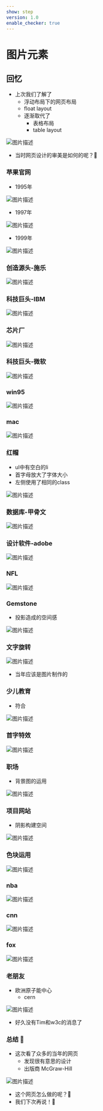 ```yaml
---
show: step
version: 1.0
enable_checker: true
---
```


# 图片元素

## 回忆

- 上次我们了解了
	- 浮动布局下的网页布局
	- float layout
	- 逐渐取代了
		- 表格布局
		- table layout

![图片描述](https://doc.shiyanlou.com/courses/3781/labs/3007464/uid1190679-20241105-1730811250474) 

- 当时网页设计的审美是如何的呢？🤔

### 苹果官网

- 1995年

![图片描述](https://doc.shiyanlou.com/courses/3781/labs/3015050/uid1190679-20241105-1730811521835) 

- 1997年

![图片描述](https://doc.shiyanlou.com/courses/3781/labs/3015050/uid1190679-20241106-1730878688259) 

- 1999年

![图片描述](https://doc.shiyanlou.com/courses/3781/labs/3015050/uid1190679-20241105-1730811602459) 

### 创造源头-施乐

![图片描述](https://doc.shiyanlou.com/courses/3781/labs/3015050/uid1190679-20241106-1730879255407) 


### 科技巨头-IBM

![图片描述](https://doc.shiyanlou.com/courses/3781/labs/3015050/uid1190679-20241105-1730811697731) 

### 芯片厂

![图片描述](https://doc.shiyanlou.com/courses/3781/labs/3015050/uid1190679-20241105-1730813106825) 

### 科技巨头-微软

![图片描述](https://doc.shiyanlou.com/courses/3781/labs/3015050/uid1190679-20241105-1730811730559) 

### win95

![图片描述](https://doc.shiyanlou.com/courses/3781/labs/3015050/uid1190679-20241106-1730848111496) 

### mac

![图片描述](https://doc.shiyanlou.com/courses/3781/labs/3015050/uid1190679-20241106-1730878376936) 

### 红帽

- ul中有空白的li
- 首字母放大了字体大小
- 左侧使用了相同的class

![图片描述](https://doc.shiyanlou.com/courses/3781/labs/3015050/uid1190679-20241106-1730879847716) 


### 数据库-甲骨文

![图片描述](https://doc.shiyanlou.com/courses/3781/labs/3015050/uid1190679-20241105-1730811765062) 

### 设计软件-adobe

![图片描述](https://doc.shiyanlou.com/courses/3781/labs/3015050/uid1190679-20241105-1730811838293) 

### NFL

![图片描述](https://doc.shiyanlou.com/courses/3781/labs/3015050/uid1190679-20241105-1730813198894) 

### Gemstone

- 投影造成的空间感

![图片描述](https://doc.shiyanlou.com/courses/3781/labs/3015050/uid1190679-20241105-1730813320098) 

### 文字旋转

![图片描述](https://doc.shiyanlou.com/courses/3781/labs/3015050/uid1190679-20241105-1730813412145) 

- 当年应该是图片制作的

### 少儿教育

- 符合

![图片描述](https://doc.shiyanlou.com/courses/3781/labs/3015050/uid1190679-20241105-1730813521672) 


### 首字特效

![图片描述](https://doc.shiyanlou.com/courses/3781/labs/3015050/uid1190679-20241105-1730813048234) 

### 职场

- 背景图的运用

![图片描述](https://doc.shiyanlou.com/courses/3781/labs/3015050/uid1190679-20241106-1730845181222) 

### 项目网站

- 阴影构建空间

![图片描述](https://doc.shiyanlou.com/courses/3781/labs/3015050/uid1190679-20241106-1730845382844) 

### 色块运用

![图片描述](https://doc.shiyanlou.com/courses/3781/labs/3015050/uid1190679-20241106-1730848162761) 

### nba

![图片描述](https://doc.shiyanlou.com/courses/3781/labs/3015050/uid1190679-20241106-1730845674370) 

### cnn

![图片描述](https://doc.shiyanlou.com/courses/3781/labs/3015050/uid1190679-20241106-1730879937679) 

### fox

![图片描述](https://doc.shiyanlou.com/courses/3781/labs/3015050/uid1190679-20241106-1730884660121) 

### 老朋友

- 欧洲原子能中心
	- cern

![图片描述](https://doc.shiyanlou.com/courses/3781/labs/3015050/uid1190679-20241106-1730879302889) 

- 好久没有Tim和w3c的消息了

### 总结 🤔

- 这次看了众多的当年的网页
	- 发现很有意思的设计
	- 出版商 McGraw-Hill

![图片描述](https://doc.shiyanlou.com/courses/3781/labs/3015050/uid1190679-20241105-1730812793183)

- 这个网页怎么做的呢？🤔
- 我们下次再说！👋
